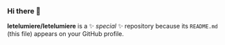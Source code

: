### Hi there 👋

**letelumiere/letelumiere** is a ✨ _special_ ✨ repository because its `README.md` (this file) appears on your GitHub profile.

<!--
여기에 썸네일 입력

Tech Skill

java Springboot MySQL MongoDB 

Github 

VSCode AWS

interest in

-- project --

SquadMania 2022.6 -- undefined

Twitter Reverse 2022.12 -- work in progress

hit 조회수


Here are some ideas to get you started:
- 🔭 I’m currently working on ...
- 🌱 I’m currently learning ...
- 👯 I’m looking to collaborate on ...
- 🤔 I’m looking for help with ...
- 💬 Ask me about ...
- 📫 How to reach me: ...
- 😄 Pronouns: ...
- ⚡ Fun fact: ...


-->
